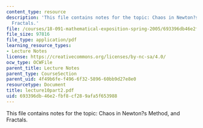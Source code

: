 ```yaml
---
content_type: resource
description: 'This file contains notes for the topic: Chaos in Newton?s Method, and
  Fractals.'
file: /courses/18-091-mathematical-exposition-spring-2005/693396db46e2fbf8cf289afa5f653988_lecture10part2.pdf
file_size: 97816
file_type: application/pdf
learning_resource_types:
- Lecture Notes
license: https://creativecommons.org/licenses/by-nc-sa/4.0/
ocw_type: OCWFile
parent_title: Lecture Notes
parent_type: CourseSection
parent_uid: 4f49b6fe-f496-6f32-5896-60bb9d27e8e0
resourcetype: Document
title: lecture10part2.pdf
uid: 693396db-46e2-fbf8-cf28-9afa5f653988
---
```

This file contains notes for the topic: Chaos in Newton?s Method, and Fractals.